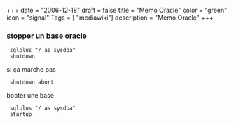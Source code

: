 +++
date = "2006-12-18"
draft = false
title = "Memo Oracle"
color = "green"
icon = "signal"
Tags = [ "mediawiki"]
description = "Memo Oracle"
+++

### stopper un base oracle

     sqlplus "/ as sysdba"
     shutdown

si ça marche pas

     shutdown abort

booter une base

     sqlplus "/ as sysdba"
     startup
